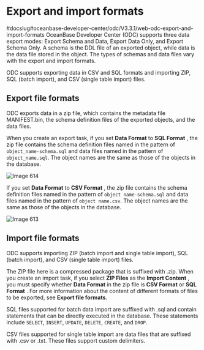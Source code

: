 Export and import formats 
==============================================
#docslug#oceanbase-developer-center/odc/V3.3.1/web-odc-export-and-import-formats
OceanBase Developer Center (ODC) supports three data export modes: Export Schema and Data, Export Data Only, and Export Schema Only. A schema is the DDL file of an exported object, while data is the data file stored in the object. The types of schemas and data files vary with the export and import formats. 

ODC supports exporting data in CSV and SQL formats and importing ZIP, SQL (batch import), and CSV (single table import) files. 

Export file formats 
----------------------------------------

ODC exports data in a zip file, which contains the metadata file MANIFEST.bin, the schema definition files of the exported objects, and the data files. 

When you create an export task, if you set **Data Format** to **SQL Format** , the zip file contains the schema definition files named in the pattern of `object_name-schema.sql` and data files named in the pattern of `object_name.sql`. The object names are the same as those of the objects in the database.

![Image 614](https://help-static-aliyun-doc.aliyuncs.com/assets/img/en-US/5199620261/p270049.png)

If you set **Data Format** to **CSV Format** , the zip file contains the schema definition files named in the pattern of `object name-schema.sql` and data files named in the pattern of `object name.csv`. The object names are the same as those of the objects in the database.

![Image 613](https://help-static-aliyun-doc.aliyuncs.com/assets/img/en-US/5199620261/p270050.png)

Import file formats 
----------------------------------------

ODC supports importing ZIP (batch import and single table import), SQL (batch import), and CSV (single table import) files. 

The ZIP file here is a compressed package that is suffixed with .zip. When you create an import task, if you select **ZIP Files** as the **Import Content** , you must specify whether **Data Format** in the zip file is **CSV Format** or **SQL Format** . For more information about the content of different formats of files to be exported, see **Export file formats**. 

SQL files supported for batch data import are suffixed with .sql and contain statements that can be directly executed in the database. These statements include `SELECT`, `INSERT`, `UPDATE`, `DELETE`, `CREATE`, and `DROP`. 

CSV files supported for single table import are data files that are suffixed with .csv or .txt. These files support custom delimiters.
